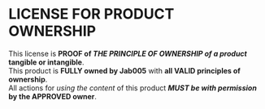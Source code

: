 # LICENSE FOR PRODUCT OWNERSHIP

This license is **PROOF of _THE PRINCIPLE OF OWNERSHIP of a product_ tangible or intangible**.<br>This product is **FULLY owned by Jab005** with **all VALID principles of ownership**.<br>All actions for _using the content_ of this product **_MUST be with permission_ by the APPROVED owner**.